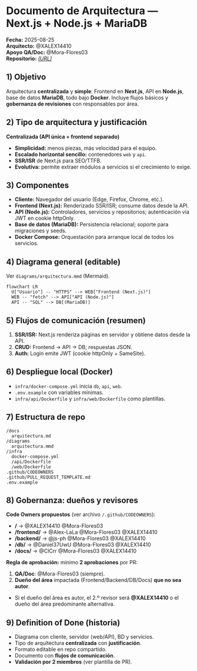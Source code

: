 # Documento de Arquitectura — Next.js + Node.js + MariaDB

**Fecha:** 2025-08-25  
**Arquitecto:** @XALEX14410  
**Apoyo QA/Doc:** @Mora-Flores03  
**Repositorio:** [_(URL)_](https://github.com/XALEX14410/sise_lite_hybrid.git)

## 1) Objetivo
Arquitectura **centralizada** y **simple**: Frontend en **Next.js**, API en **Node.js**, base de datos **MariaDB**, todo bajo **Docker**. Incluye flujos básicos y **gobernanza de revisiones** con responsables por área.

## 2) Tipo de arquitectura y justificación
**Centralizada (API única + frontend separado)**  
- **Simplicidad:** menos piezas, más velocidad para el equipo.  
- **Escalado horizontal sencillo:** contenedores `web` y `api`.  
- **SSR/ISR** de Next.js para SEO/TTFB.  
- **Evolutiva:** permite extraer módulos a servicios si el crecimiento lo exige.

## 3) Componentes
- **Cliente:** Navegador del usuario (Edge, Firefox, Chrome, etc.).
- **Frontend (Next.js):** Renderizado SSR/ISR; consume datos desde la API.
- **API (Node.js):** Controladores, servicios y repositorios; autenticación vía JWT en cookie httpOnly.
- **Base de datos (MariaDB):** Persistencia relacional; soporte para migraciones y seeds.
- **Docker Compose:** Orquestación para arranque local de todos los servicios.

## 4) Diagrama general (editable)
Ver `diagrams/arquitectura.mmd` (Mermaid).

```mermaid
flowchart LR
  U["Usuario"] -- "HTTPS" --> WEB["Frontend (Next.js)"]
  WEB -- "fetch" --> API["API (Node.js)"]
  API -- "SQL" --> DB[(MariaDB)]

```


## 5) Flujos de comunicación (resumen)
1. **SSR/ISR:** Next.js renderiza páginas en servidor y obtiene datos desde la API.  
2. **CRUD:** Frontend → API → DB; respuestas JSON.  
3. **Auth:** Login emite JWT (cookie httpOnly + SameSite).

## 6) Despliegue local (Docker)
- `infra/docker-compose.yml` inicia `db`, `api`, `web`.  
- `.env.example` con variables mínimas.  
- `infra/api/Dockerfile` y `infra/web/Dockerfile` como plantillas.

## 7) Estructura de repo
```
/docs
  arquitectura.md
/diagrams
  arquitectura.mmd
/infra
  docker-compose.yml
  /api/Dockerfile
  /web/Dockerfile
.github/CODEOWNERS
.github/PULL_REQUEST_TEMPLATE.md
.env.example
```

## 8) Gobernanza: dueños y revisores
**Code Owners propuestos** (ver archivo `/.github/CODEOWNERS`):
- **/**            → @XALEX14410 @Mora-Flores03
- **/frontend/**   → @Alex-LaLa @Mora-Flores03 @XALEX14410
- **/backend/**    → @js-ph @Mora-Flores03 @XALEX14410
- **/db/**         → @Daniel37UwU @Mora-Flores03 @XALEX14410
- **/docs/**       → @ClCrr @Mora-Flores03 @XALEX14410

**Regla de aprobación:** mínimo **2 aprobaciones** por PR:  
1) **QA/Doc**: @Mora-Flores03 (siempre).  
2) **Dueño del área** impactada (Frontend/Backend/DB/Docs) **que no sea autor**.  
- Si el dueño del área es autor, el 2.º revisor será **@XALEX14410** o el dueño del área predominante alternativa.

## 9) Definition of Done (historia)
- Diagrama con cliente, servidor (web/API), BD y servicios.  
- Tipo de arquitectura **centralizada** con **justificación**.  
- Formato editable en repo compartido.  
- Documento con **flujos de comunicación**.  
- **Validación por 2 miembros** (ver plantilla de PR).
